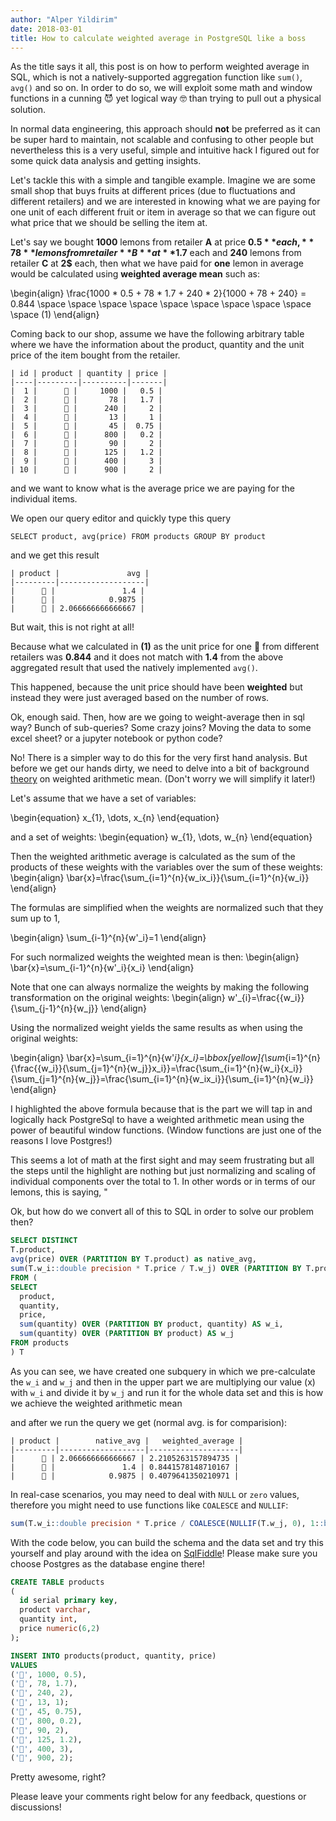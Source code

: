 ```yaml
---
author: "Alper Yildirim"
date: 2018-03-01
title: How to calculate weighted average in PostgreSQL like a boss
---
```


As the title says it all, this post is on how to perform weighted average in SQL, which is not a natively-supported aggregation function like `sum()`, `avg()` and so on. In order to do so, we will exploit some math and window functions 
in a cunning 😈 yet logical way 🤓 than trying to pull out a physical solution. 

In normal data engineering, this approach should **not** be preferred as it can be super hard to maintain, not scalable and confusing to other people
but nevertheless this is a very useful, simple and intuitive hack I figured out for some quick data analysis and getting insights.

Let's tackle this with a simple and tangible example. Imagine we are some small shop that buys fruits at different prices (due to fluctuations and different retailers) and we are interested in knowing
what we are paying for one unit of each different fruit or item in average so that we can figure out what price that we should be selling the item at. 

Let's say we bought **1000** lemons from retailer **A** at price **$0.5** each, **78** lemons from retailer **B** at **$1.7** each and **240** lemons from retailer **C** at **2$** each, then what we have paid for **one**
lemon in average would be calculated using **weighted average mean** such as:

\begin{align}
\frac{1000 * 0.5 + 78 * 1.7 + 240 * 2}{1000 + 78 + 240} = 0.844 \space \space \space \space \space \space \space \space \space \space (1)
\end{align}

Coming back to our shop, assume we have the following arbitrary table where we have the information about the product, quantity and the unit price of the item bought from the retailer.

```
| id | product | quantity | price |
|----|---------|----------|-------|
|  1 |      🍋 |     1000 |   0.5 |
|  2 |      🍋 |       78 |   1.7 |
|  3 |      🍋 |      240 |     2 |
|  4 |      🍎 |       13 |     1 |
|  5 |      🍎 |       45 |  0.75 |
|  6 |      🍎 |      800 |   0.2 |
|  7 |      🍎 |       90 |     2 |
|  8 |      🍊 |      125 |   1.2 |
|  9 |      🍊 |      400 |     3 |
| 10 |      🍊 |      900 |     2 |

```

and we want to know what is the average price we are paying for the individual items. 

We open our query editor and quickly type this query

```
SELECT product, avg(price) FROM products GROUP BY product
``` 

and we get this result

```
| product |               avg |
|---------|-------------------|
|      🍋 |               1.4 |
|      🍎 |            0.9875 |
|      🍊 | 2.066666666666667 |
```

But wait, this is not right at all! 

Because what we calculated in **(1)** as the unit price for one 🍋 from different retailers was **0.844** and it does not match with **1.4** from the above aggregated result that used the natively implemented `avg()`.

This happened, because the unit price should have been **weighted** but instead they were just averaged based on the number of rows.

Ok, enough said. Then, how are we going to weight-average then in sql way? Bunch of sub-queries? Some crazy joins? Moving the data to some excel sheet? or a jupyter notebook or python code? 

No! There is a simpler way to do this for the very first hand analysis.
But before we get our hands dirty, we need to delve into a bit of background [theory] on weighted arithmetic mean. (Don't worry we will simplify it later!) 

Let's assume that we have a set of variables:

\begin{equation}
x\_{1}, \dots, x\_{n}
\end{equation}

and a set of weights:
\begin{equation}
w\_{1}, \dots, w\_{n}
\end{equation}

Then the weighted arithmetic average is calculated as the sum of the products of these weights with the variables over the sum of these weights:
\begin{align}
\bar{x}=\frac{\sum_{i=1}^{n}{w_ix_i}}{\sum_{i=1}^{n}{w_i}}
\end{align}

The formulas are simplified when the weights are normalized such that they sum up to 1,

\begin{align}
\sum_{i-1}^{n}{w'_i}=1
\end{align}

For such normalized weights the weighted mean is then:
\begin{align}
\bar{x}=\sum_{i-1}^{n}{w'_i}{x_i}
\end{align}

Note that one can always normalize the weights by making the following transformation on the original weights:
\begin{align}
w'\_{i}=\frac{{w_i}}{\sum_{j-1}^{n}{w_j}}
\end{align}

Using the normalized weight yields the same results as when using the original weights:

\begin{align}
\bar{x}=\sum_{i=1}^{n}{w'_i}{x_i}=\bbox[yellow]{\sum_{i=1}^{n}{\frac{{w_i}}{\sum_{j=1}^{n}{w_j}}x_i}}=\frac{\sum_{i=1}^{n}{w_i}{x_i}}{\sum_{j=1}^{n}{w_j}}=\frac{\sum_{i=1}^{n}{w_ix_i}}{\sum_{i=1}^{n}{w_i}}
\end{align}

I highlighted the above formula because that is the part we will tap in and logically hack
PostgreSql to have a weighted arithmetic mean using the power of beautiful window functions. (Window functions are just one of the reasons I love Postgres!)

This seems a lot of math at the first sight and may seem frustrating but all the steps until the highlight are nothing but just normalizing and scaling of individual components over the total to 1.
In other words or in terms of our lemons, this is saying, "

Ok, but how do we convert all of this to SQL in order to solve our problem then? 



```sql
SELECT DISTINCT 
T.product,
avg(price) OVER (PARTITION BY T.product) as native_avg,
sum(T.w_i::double precision * T.price / T.w_j) OVER (PARTITION BY T.product) AS weighted_average
FROM (
SELECT 
  product,
  quantity,
  price,
  sum(quantity) OVER (PARTITION BY product, quantity) AS w_i,
  sum(quantity) OVER (PARTITION BY product) AS w_j
FROM products
) T
```

As you can see, we have created one subquery in which we pre-calculate the `w_i` and `w_j` and then in the upper part we are multiplying our value (x) with `w_i` and divide it by `w_j` and run it for the whole data set 
and this is how we achieve the weighted arithmetic mean

and after we run the query we get (normal avg. is for comparision):


```
| product |        native_avg |   weighted_average |
|---------|-------------------|--------------------|
|      🍊 | 2.066666666666667 | 2.2105263157894735 |
|      🍋 |               1.4 | 0.8441578148710167 |
|      🍎 |            0.9875 | 0.4079641350210971 |
```

In real-case scenarios, you may need to deal with `NULL` or `zero` values, therefore you might need to use functions like `COALESCE` and `NULLIF`: 

```sql
sum(T.w_i::double precision * T.price / COALESCE(NULLIF(T.w_j, 0), 1::bigint)::double precision) OVER (PARTITION BY T.product) AS weighted_average,
```

With the code below, you can build the schema and the data set and try this yourself and play around with the idea on [SqlFiddle]! Please make sure you choose Postgres as the database engine there!

```sql
CREATE TABLE products
(
  id serial primary key,
  product varchar,
  quantity int,
  price numeric(6,2)
);

INSERT INTO products(product, quantity, price)
VALUES
('🍋', 1000, 0.5),
('🍋', 78, 1.7),
('🍋', 240, 2),
('🍎', 13, 1);
('🍎', 45, 0.75),
('🍎', 800, 0.2),
('🍎', 90, 2),
('🍊', 125, 1.2),
('🍊', 400, 3),
('🍊', 900, 2);
```

Pretty awesome, right? 

Please leave your comments right below for any feedback, questions or discussions!

[theory]: https://en.wikipedia.org/wiki/Weighted_arithmetic_mean
[window functions]: https://en.wikipedia.org/wiki/Weighted_arithmetic_mean
[SqlFiddle]: http://sqlfiddle.com/